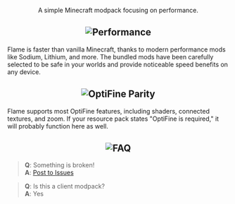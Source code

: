 <div align="center">

A simple Minecraft modpack focusing on performance.

## ![Performance](https://cdn.modrinth.com/data/cached_images/0b156b76886ffa94f6a2813bc1bb67515b8f1f2a.jpeg)
<div align="left">

Flame is faster than vanilla Minecraft, thanks to modern performance mods like Sodium, Lithium, and more. The bundled mods have been carefully selected to be safe in your worlds and provide noticeable speed benefits on any device.
<div align="center">

## ![OptiFine Parity](https://cdn.modrinth.com/data/cached_images/db7b764b1e6e3b3a8ada8b0746478de37c41f1d1.jpeg)
<div align="left">

Flame supports most OptiFine features, including shaders, connected textures, and zoom. If your resource pack states "OptiFine is required," it will probably function here as well.
<div align="center">

## ![FAQ](https://cdn.modrinth.com/data/cached_images/76418e63a031e170e93c5fe815d7e52ac2851a76.jpeg)
<div align="left">

> **Q**: Something is broken!  
> **A**: [Post to Issues](https://github.com/VVerson/Flame/issues)

> **Q**: Is this a client modpack?  
> **A**: Yes
